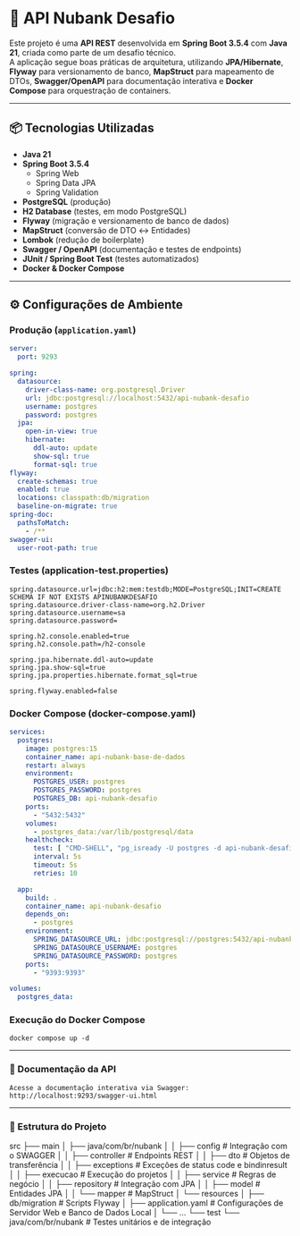 # 🚀 API Nubank Desafio

Este projeto é uma **API REST** desenvolvida em **Spring Boot 3.5.4** com **Java 21**, criada como parte de um desafio técnico.  
A aplicação segue boas práticas de arquitetura, utilizando **JPA/Hibernate**, **Flyway** para versionamento de banco, **MapStruct** para mapeamento de DTOs, **Swagger/OpenAPI** para documentação interativa e **Docker Compose** para orquestração de containers.

---

## 📦 Tecnologias Utilizadas
- **Java 21**  
- **Spring Boot 3.5.4**  
  - Spring Web  
  - Spring Data JPA  
  - Spring Validation  
- **PostgreSQL** (produção)  
- **H2 Database** (testes, em modo PostgreSQL)  
- **Flyway** (migração e versionamento de banco de dados)  
- **MapStruct** (conversão de DTO ↔ Entidades)  
- **Lombok** (redução de boilerplate)  
- **Swagger / OpenAPI** (documentação e testes de endpoints)  
- **JUnit / Spring Boot Test** (testes automatizados)  
- **Docker & Docker Compose**  

---

## ⚙️ Configurações de Ambiente

### Produção (`application.yaml`)
```yaml
server:
  port: 9293

spring:
  datasource:
    driver-class-name: org.postgresql.Driver
    url: jdbc:postgresql://localhost:5432/api-nubank-desafio
    username: postgres
    password: postgres
  jpa:
    open-in-view: true
    hibernate:
      ddl-auto: update
      show-sql: true
      format-sql: true
flyway:
  create-schemas: true
  enabled: true
  locations: classpath:db/migration
  baseline-on-migrate: true
spring-doc:
  pathsToMatch:
    - /**
swagger-ui:
  user-root-path: true
```

### Testes (application-test.properties)

```
spring.datasource.url=jdbc:h2:mem:testdb;MODE=PostgreSQL;INIT=CREATE SCHEMA IF NOT EXISTS APINUBANKDESAFIO
spring.datasource.driver-class-name=org.h2.Driver
spring.datasource.username=sa
spring.datasource.password=

spring.h2.console.enabled=true
spring.h2.console.path=/h2-console

spring.jpa.hibernate.ddl-auto=update
spring.jpa.show-sql=true
spring.jpa.properties.hibernate.format_sql=true

spring.flyway.enabled=false

```

### Docker Compose (docker-compose.yaml)

```yaml
services:
  postgres:
    image: postgres:15
    container_name: api-nubank-base-de-dados
    restart: always
    environment:
      POSTGRES_USER: postgres
      POSTGRES_PASSWORD: postgres
      POSTGRES_DB: api-nubank-desafio
    ports:
      - "5432:5432"
    volumes:
      - postgres_data:/var/lib/postgresql/data
    healthcheck:
      test: [ "CMD-SHELL", "pg_isready -U postgres -d api-nubank-desafio" ]
      interval: 5s
      timeout: 5s
      retries: 10

  app:
    build: .
    container_name: api-nubank-desafio
    depends_on:
      - postgres
    environment:
      SPRING_DATASOURCE_URL: jdbc:postgresql://postgres:5432/api-nubank-desafio
      SPRING_DATASOURCE_USERNAME: postgres
      SPRING_DATASOURCE_PASSWORD: postgres
    ports:
      - "9393:9393"

volumes:
  postgres_data:
```
### Execução do Docker Compose
``` docker compose up -d ```

---

### 📑 Documentação da API

``` Acesse a documentação interativa via Swagger: http://localhost:9293/swagger-ui.html ```

---

### 📂 Estrutura do Projeto

src
 ├── main
 │   ├── java/com/br/nubank
 │   │   ├── config       # Integração com o SWAGGER
 │   │   ├── controller   # Endpoints REST
 │   │   ├── dto          # Objetos de transferência
 │   │   ├── exceptions   # Exceções de status code e bindinresult
 │   │   ├── execucao     # Execução do projetos
 │   │   ├── service      # Regras de negócio
 │   │   ├── repository   # Integração com JPA
 │   │   ├── model        # Entidades JPA
 │   │   └── mapper       # MapStruct
 │   └── resources
 │       ├── db/migration # Scripts Flyway
 │       ├── application.yaml # Configurações de Servidor Web e Banco de Dados Local
 │       └── ...
 └── test
     └── java/com/br/nubank # Testes unitários e de integração

